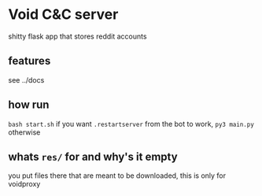 # Void C&C server
shitty flask app that stores reddit accounts

## features
see ../docs

## how run
`bash start.sh` if you want `.restartserver` from the bot to work,
`py3 main.py` otherwise

## whats `res/` for and why's it empty
you put files there that are meant to be downloaded, this is only for voidproxy
